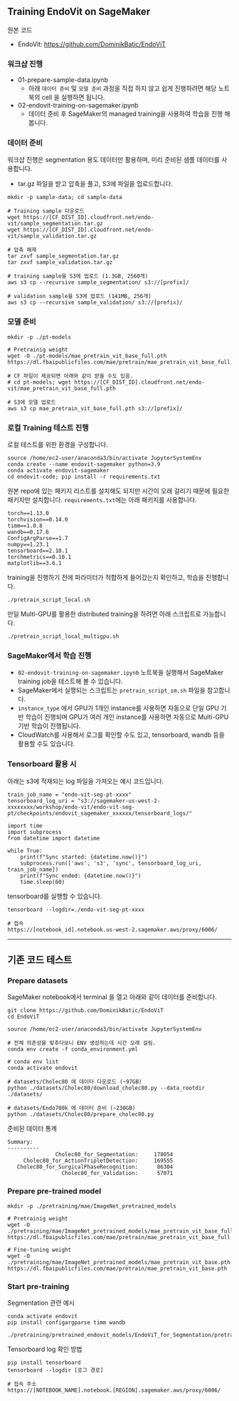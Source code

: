 
## Training EndoVit on SageMaker

원본 코드
- EndoVit: https://github.com/DominikBatic/EndoViT


### 워크샵 진행

- 01-prepare-sample-data.ipynb
  - 아래 `데이터 준비` 및 `모델 준비` 과정을 직접 하지 않고 쉽게 진행하려면 해당 노트북의 cell 을 실행하면 됩니다.
- 02-endovit-training-on-sagemaker.ipynb
  - 데이터 준비 후 SageMaker의 managed training을 사용하여 학습을 진행 해 봅니다.


### 데이터 준비

워크샵 진행은 segmentation 용도 데이터만 활용하며, 미리 준비된 샘플 데이터를 사용합니다.
- tar.gz 파일을 받고 압축을 풀고, S3에 파일을 업로드합니다.

```
mkdir -p sample-data; cd sample-data

# Training sample 다운로드
wget https://[CF_DIST_ID].cloudfront.net/endo-vit/sample_segmentation.tar.gz
wget https://[CF_DIST_ID].cloudfront.net/endo-vit/sample_validation.tar.gz

# 압축 해제
tar zxvf sample_segmentation.tar.gz
tar zxvf sample_validation.tar.gz

# training sample을 S3에 업로드 (1.3GB, 2560개)
aws s3 cp --recursive sample_segmentation/ s3://[prefix]/

# validation sample을 S3에 업로드 (141MB, 256개)
aws s3 cp --recursive sample_validation/ s3://[prefix]/
```

### 모델 준비

```
mkdir -p ./pt-models

# Pretrainig weight
wget -O ./pt-models/mae_pretrain_vit_base_full.pth https://dl.fbaipublicfiles.com/mae/pretrain/mae_pretrain_vit_base_full.pth

# CF 파일이 제공되면 아래와 같이 받을 수도 있음.
# cd pt-models; wget https://[CF_DIST_ID].cloudfront.net/endo-vit/mae_pretrain_vit_base_full.pth

# S3에 모델 업로드
aws s3 cp mae_pretrain_vit_base_full.pth s3://[prefix]/
```


### 로컬 Training 테스트 진행

로컬 테스트를 위한 환경을 구성합니다.

```
source /home/ec2-user/anaconda3/bin/activate JupyterSystemEnv
conda create --name endovit-sagemaker python=3.9
conda activate endovit-sagemaker
cd endovit-code; pip install -r requirements.txt
```

원본 repo에 있는 패키지 리스트를 설치해도 되지만 시간이 오래 걸리기 때문에 필요한 패키지만 설치합니다. `requirements.txt`에는 아래 패키지를 사용합니다.

```
torch==1.13.0
torchvision==0.14.0
timm==1.0.8
wandb==0.17.6
ConfigArgParse==1.7
numpy==1.23.1
tensorboard==2.10.1
torchmetrics==0.10.1
matplotlib==3.6.1
```

training을 진행하기 전에 파라미터가 적합하게 들어갔는지 확인하고, 학습을 진행합니다.

```
./pretrain_script_local.sh
```

만일 Multi-GPU를 활용한 distributed training을 하려면 아래 스크립트로 가능합니다.

```
./pretrain_script_local_multigpu.sh
```

### SageMaker에서 학습 진행

- `02-endovit-training-on-sagemaker.ipynb` 노트북을 실행해서 SageMaker training job을 테스트해 볼 수 있습니다.
- SageMaker에서 실행되는 스크립트는 `pretrain_script_sm.sh` 파일을 참고합니다.
- `instance_type` 에서 GPU가 1개인 instance를 사용하면 자동으로 단일 GPU 기반 학습이 진행되며 GPU가 여러 개인 instance를 사용하면 자동으로 Multi-GPU 기반 학습이 진행됩니다.
- CloudWatch를 사용해서 로그를 확인할 수도 있고, tensorboard, wandb 등을 활용할 수도 있습니다.

### Tensorboard 활용 시

아래는 s3에 적재되는 log 파일을 가져오는 예시 코드입니다. 

```
train_job_name = "endo-vit-seg-pt-xxxx"
tensorboard_log_uri = "s3://sagemaker-us-west-2-xxxxxxxx/workshop/endo-vit/endo-vit-seg-pt/checkpoints/endovit_sagemaker_xxxxxx/tensorboard_logs/"

import time
import subprocess
from datetime import datetime

while True:
    print(f"Sync started: {datetime.now()}")
    subprocess.run(['aws', 's3', 'sync', tensorboard_log_uri, train_job_name])
    print(f"Sync ended: {datetime.now()}")
    time.sleep(60)
```

tensorboard를 실행할 수 있습니다.

```
tensorboard --logdir=./endo-vit-seg-pt-xxxx

# 접속
https://[notebook_id].notebook.us-west-2.sagemaker.aws/proxy/6006/
```


---------


## 기존 코드 테스트


### Prepare datasets

SageMaker notebook에서 terminal 을 열고 아래와 같이 데이터를 준비합니다.

```
git clone https://github.com/DominikBatic/EndoViT
cd EndoViT

source /home/ec2-user/anaconda3/bin/activate JupyterSystemEnv

# 전체 의존성을 맞추다보니 ENV 생성하는데 시간 오래 걸림.
conda env create -f conda_environment.yml

# conda env list
conda activate endovit

# datasets/Cholec80 에 데이터 다운로드 (~97GB)
python ./datasets/Cholec80/download_cholec80.py --data_rootdir ./datasets/

# datasets/Endo700k 에 데이터 준비 (~230GB)
python ./datasets/Cholec80/prepare_cholec80.py

```

준비된 데이터 통계

```
Summary:
----------
               Cholec80_for_Segmentation:     178054
     Cholec80_for_ActionTripletDetection:     169555
   Cholec80_for_SurgicalPhaseRecognition:      86304
                 Cholec80_for_Validation:      57071
```


### Prepare pre-trained model

```
mkdir -p ./pretraining/mae/ImageNet_pretrained_models

# Pretrainig weight
wget -O ./pretraining/mae/ImageNet_pretrained_models/mae_pretrain_vit_base_full.pth https://dl.fbaipublicfiles.com/mae/pretrain/mae_pretrain_vit_base_full.pth

# Fine-tuning weight
wget -O ./pretraining/mae/ImageNet_pretrained_models/mae_pretrain_vit_base.pth https://dl.fbaipublicfiles.com/mae/pretrain/mae_pretrain_vit_base.pth
```


### Start pre-training

Segmentation 관련 예시

```
conda activate endovit
pip install configargparse timm wandb

./pretraining/pretrained_endovit_models/EndoViT_for_Segmentation/pretrain_script_dev.sh
```

Tensorboard log 확인 방법
```
pip install tensorboard
tensorboard --logdir [로그 경로]

# 접속 주소
https://[NOTEBOOK_NAME].notebook.[REGION].sagemaker.aws/proxy/6006/
```

